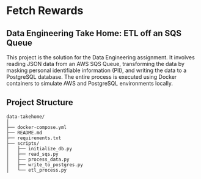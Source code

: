 # Fetch Rewards
## Data Engineering Take Home: ETL off an SQS Queue

This project is the solution for the Data Engineering assignment. It involves reading JSON data from an AWS SQS Queue, transforming the data by masking personal identifiable information (PII), and writing the data to a PostgreSQL database. The entire process is executed using Docker containers to simulate AWS and PostgreSQL environments locally.

## Project Structure

```plaintext
data-takehome/
│
├── docker-compose.yml
├── README.md
├── requirements.txt
├── scripts/
│   ├── initialize_db.py
│   ├── read_sqs.py
│   ├── process_data.py
│   ├── write_to_postgres.py
│   └── etl_process.py
